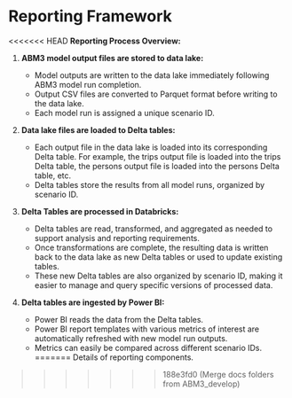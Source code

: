 # Reporting Framework

<<<<<<< HEAD
**Reporting Process Overview:**

1. **ABM3 model output files are stored to data lake:**
    - Model outputs are written to the data lake immediately following ABM3 model run completion.
     - Output CSV files are converted to Parquet format before writing to the data lake.
    - Each model run is assigned a unique scenario ID.

2. **Data lake files are loaded to Delta tables:**
    - Each output file in the data lake is loaded into its corresponding Delta table. For example, the trips output file is loaded into the trips Delta table, the persons output file is loaded into the persons Delta table, etc.
    - Delta tables store the results from all model runs, organized by scenario ID.

3. **Delta Tables are processed in Databricks:**
    - Delta tables are read, transformed, and aggregated as needed to support analysis and reporting requirements.
    - Once transformations are complete, the resulting data is written back to the data lake as new Delta tables or used to update existing tables.
    - These new Delta tables are also organized by scenario ID, making it easier to manage and query specific versions of processed data.

4. **Delta tables are ingested by Power BI:**
    - Power BI reads the data from the Delta tables.
    - Power BI report templates with various metrics of interest are automatically refreshed with new model run outputs.
    - Metrics can easily be compared across different scenario IDs.
=======
Details of reporting components.
>>>>>>> 188e3fd0 (Merge docs folders from ABM3_develop)
